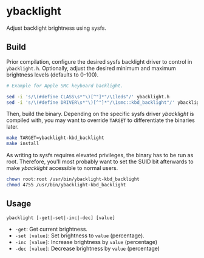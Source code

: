 # ybacklight

Adjust backlight brightness using sysfs.

## Build

Prior compilation, configure the desired sysfs backlight driver to control in `ybacklight.h`.
Optionally, adjust the desired minimum and maximum brightness levels (defaults to 0-100).

```sh
# Example for Apple SMC keyboard backlight.

sed -i 's/\(#define CLASS\s*"\)[^"]*"/\1leds"/' ybacklight.h
sed -i 's/\(#define DRIVER\s*"\)[^"]*"/\1smc::kbd_backlight"/' ybacklight.h
```

Then, build the binary. Depending on the specific sysfs driver _ybacklight_ is compiled with, you may want to override `TARGET` to differentiate the binaries later.

```sh
make TARGET=ybacklight-kbd_backlight
make install
```

As writing to sysfs requires elevated privileges, the binary has to be run as root. Therefore, you'll most probably want to set the SUID bit afterwards to make _ybacklight_ accessible to normal users.

```sh
chown root:root /usr/bin/ybacklight-kbd_backlight
chmod 4755 /usr/bin/ybacklight-kbd_backlight
```

## Usage

`ybacklight [-get|-set|-inc|-dec] [value]`

- `-get`: Get current brightness.
- `-set [value]`: Set brightness to `value` (percentage).
- `-inc [value]`: Increase brightness by `value` (percentage)
- `-dec [value]`: Decrease brightness by `value` (percentage)

